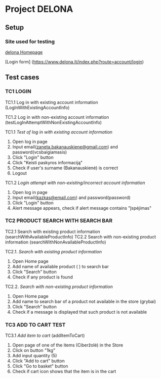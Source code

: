 
# Project DELONA
## Setup
### Site used for testing
[delona Homepage](https://www.delona.lt/index.php?route=common/home)

[Login form] (https://www.delona.lt/index.php?route=account/login)



## Test cases

### TC1 LOGIN

TC1.1 Log in with existing account information (LogInWithExistingAccountInfo)

TC1.2 Log in with non-existing account information (testLogInAttemptWithNonExistingAccountInfo)


TC1.1  *Test of log in with existing account information*
1. Open log in page
2. Input email(zaneta.bakanauskiene@gmail.com) and password(vcsbaigiamasis)
3. Click "Login" button
3. Click "Keisti paskyros informaciją"
4. Check if user's surname (Bakanauskienė) is correct
5. Logout

TC1.2 *Login attempt with non-existing/incorrect account information*
1. Open log in page
2. Input email(kazkas@email.com) and password(password)
3. Click "Login" button
4. Alert message appears, check if alert message contains "Įspėjimas"


### TC2 PRODUCT SEARCH WITH SEARCH BAR
TC2.1 Search with existing product information (searchWithAvailableProductInfo)
TC2.2 Search with non-existing product information (searchWithNonAvailableProductInfo)

TC2.1. *Search with existing product information*
1. Open Home page
2. Add name of available product (   ) to search bar
3. Click "Search" button
4. Check if any product is found

TC2.2. *Search with non-existing product information*
1. Open Home page
2. Add name to search bar of a product not available in the store (grybai)
3. Click "Search" button
4. Check if a message is displayed that such product is not available


### TC3 **ADD TO CART TEST**
TC3.1 *Add item to cart* (addItemToCart)

1. Open page of one of the items (Ciberžolė) in the Store
2. Click on button "1kg"
3. Add input quantity (5)
4. Click "Add to cart" button
5. Click "Go to basket" button
6. Check if cart icon shows that the item is in the cart

